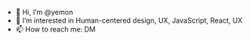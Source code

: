 - 👋 Hi, I’m @yemon
- 👀 I’m interested in Human-centered design, UX, JavaScript, React, UX
- 📫 How to reach me: DM

<!---
yemon/yemon is a ✨ special ✨ repository because its `README.md` (this file) appears on your GitHub profile.
You can click the Preview link to take a look at your changes.
--->
